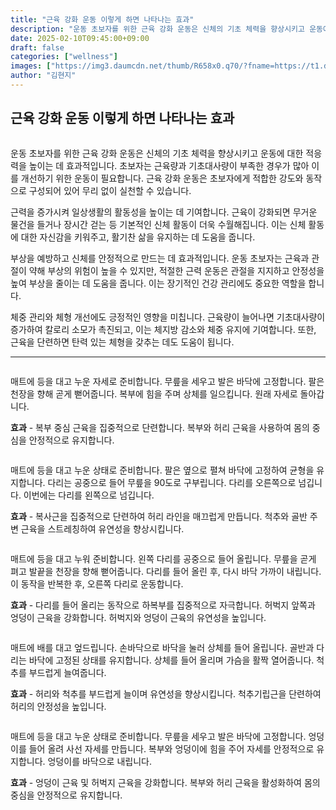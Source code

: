 ```yaml
---
title: "근육 강화 운동 이렇게 하면 나타나는 효과"
description: "운동 초보자를 위한 근육 강화 운동은 신체의 기초 체력을 향상시키고 운동에 대한 적응력을 높이는 데 효과적입니다. 초보자는 근육량과 기초대사량이 부족한 경우가 많아 이를 개선하기 위한 운동이 필요합니다. 근육 강화 운동은 초보자에게 적합한 강도와 동작으로 구성되어 있어"
date: 2025-02-10T09:45:00+09:00
draft: false
categories: ["wellness"]
images: ["https://img3.daumcdn.net/thumb/R658x0.q70/?fname=https://t1.daumcdn.net/news/202502/06/tenbody/20250206073031679lesr.jpg", "https://t1.daumcdn.net/news/202502/06/tenbody/20250206073031964ucvg.gif", "https://t1.daumcdn.net/news/202502/06/tenbody/20250206073032226xzlu.gif", "https://t1.daumcdn.net/news/202502/06/tenbody/20250206073032463qzrc.gif", "https://t1.daumcdn.net/news/202502/06/tenbody/20250206073032777eqje.gif"]
author: "김현지"
---
```


<h2 >근육 강화 운동 이렇게 하면 나타나는 효과</h2> <figure ><img src="https://img3.daumcdn.net/thumb/R658x0.q70/?fname=https://t1.daumcdn.net/news/202502/06/tenbody/20250206073031679lesr.jpg" alt=""/></figure> <p>운동 초보자를 위한 근육 강화 운동은 신체의 기초 체력을 향상시키고 운동에 대한 적응력을 높이는 데 효과적입니다. 초보자는 근육량과 기초대사량이 부족한 경우가 많아 이를 개선하기 위한 운동이 필요합니다. 근육 강화 운동은 초보자에게 적합한 강도와 동작으로 구성되어 있어 무리 없이 실천할 수 있습니다.</p> <p>근력을 증가시켜 일상생활의 활동성을 높이는 데 기여합니다. 근육이 강화되면 무거운 물건을 들거나 장시간 걷는 등 기본적인 신체 활동이 더욱 수월해집니다. 이는 신체 활동에 대한 자신감을 키워주고, 활기찬 삶을 유지하는 데 도움을 줍니다.</p> <p>부상을 예방하고 신체를 안정적으로 만드는 데 효과적입니다. 운동 초보자는 근육과 관절이 약해 부상의 위험이 높을 수 있지만, 적절한 근력 운동은 관절을 지지하고 안정성을 높여 부상을 줄이는 데 도움을 줍니다. 이는 장기적인 건강 관리에도 중요한 역할을 합니다.</p> <p>체중 관리와 체형 개선에도 긍정적인 영향을 미칩니다. 근육량이 늘어나면 기초대사량이 증가하여 칼로리 소모가 촉진되고, 이는 체지방 감소와 체중 유지에 기여합니다. 또한, 근육을 단련하면 탄력 있는 체형을 갖추는 데도 도움이 됩니다.</p> <hr /> <figure ><img src="https://t1.daumcdn.net/news/202502/06/tenbody/20250206073031964ucvg.gif" alt=""/></figure> <p>매트에 등을 대고 누운 자세로 준비합니다. 무릎을 세우고 발은 바닥에 고정합니다. 팔은 천장을 향해 곧게 뻗어줍니다. 복부에 힘을 주며 상체를 일으킵니다. 원래 자세로 돌아갑니다.</p> <p><strong>효과</strong> - 복부 중심 근육을 집중적으로 단련합니다. 복부와 허리 근육을 사용하여 몸의 중심을 안정적으로 유지합니다.</p> <figure ><img src="https://t1.daumcdn.net/news/202502/06/tenbody/20250206073032226xzlu.gif" alt=""/></figure> <p>매트에 등을 대고 누운 상태로 준비합니다. 팔은 옆으로 펼쳐 바닥에 고정하여 균형을 유지합니다. 다리는 공중으로 들어 무릎을 90도로 구부립니다. 다리를 오른쪽으로 넘깁니다. 이번에는 다리를 왼쪽으로 넘깁니다.</p> <p><strong>효과</strong> - 복사근을 집중적으로 단련하여 허리 라인을 매끄럽게 만듭니다. 척추와 골반 주변 근육을 스트레칭하여 유연성을 향상시킵니다.</p> <figure ><img src="https://t1.daumcdn.net/news/202502/06/tenbody/20250206073032463qzrc.gif" alt=""/></figure> <p>매트에 등을 대고 누워 준비합니다. 왼쪽 다리를 공중으로 들어 올립니다. 무릎을 곧게 펴고 발끝을 천장을 향해 뻗어줍니다. 다리를 들어 올린 후, 다시 바닥 가까이 내립니다. 이 동작을 반복한 후, 오른쪽 다리로 운동합니다.</p> <p><strong>효과</strong> - 다리를 들어 올리는 동작으로 하복부를 집중적으로 자극합니다. 허벅지 앞쪽과 엉덩이 근육을 강화합니다. 허벅지와 엉덩이 근육의 유연성을 높입니다.</p> <figure ><img src="https://t1.daumcdn.net/news/202502/06/tenbody/20250206073032777eqje.gif" alt=""/></figure> <p>매트에 배를 대고 엎드립니다. 손바닥으로 바닥을 눌러 상체를 들어 올립니다. 골반과 다리는 바닥에 고정된 상태를 유지합니다. 상체를 들어 올리며 가슴을 활짝 열어줍니다. 척추를 부드럽게 늘여줍니다.</p> <p><strong>효과</strong> - 허리와 척추를 부드럽게 늘이며 유연성을 향상시킵니다. 척추기립근을 단련하여 허리의 안정성을 높입니다.</p> <figure ><img src="https://t1.daumcdn.net/news/202502/06/tenbody/20250206073033108huvc.gif" alt=""/></figure> <p>매트에 등을 대고 누운 상태로 준비합니다. 무릎을 세우고 발은 바닥에 고정합니다. 엉덩이를 들어 올려 사선 자세를 만듭니다. 복부와 엉덩이에 힘을 주어 자세를 안정적으로 유지합니다. 엉덩이를 바닥으로 내립니다.</p> <p><strong>효과</strong> - 엉덩이 근육 및 허벅지 근육을 강화합니다. 복부와 허리 근육을 활성화하여 몸의 중심을 안정적으로 유지합니다.</p>